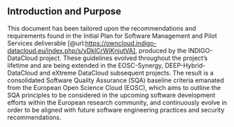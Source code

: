## Introduction and Purpose

This document has been tailored upon the recommendations and requirements found
in the Initial Plan for Software Management and Pilot Services deliverable
[@url:https://owncloud.indigo-datacloud.eu/index.php/s/yDklCrWjKnjutVA],
produced by the INDIGO-DataCloud project. These guidelines evolved throughout
the project’s lifetime and are being extended in the
EOSC-Synergy, DEEP-Hybrid-DataCloud and eXtreme DataCloud subsequent projects. The result is
a consolidated Software Quality Assurance (SQA) baseline criteria emanated
from the European Open Science Cloud (EOSC), which aims to outline the SQA
principles to be considered in the upcoming software development efforts within
the European research community, and continuously evolve in order to be aligned
with future software engineering practices and security recommendations.
